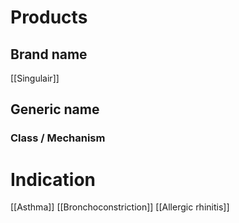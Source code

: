 # Products

## Brand name
[[Singulair]]
## Generic name


### Class / Mechanism


# Indication
[[Asthma]]
[[Bronchoconstriction]]
[[Allergic rhinitis]]

